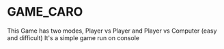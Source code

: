# GAME_CARO
This  Game has  two modes, Player vs Player and Player vs Computer (easy and difficult)
It's a simple game run on console
